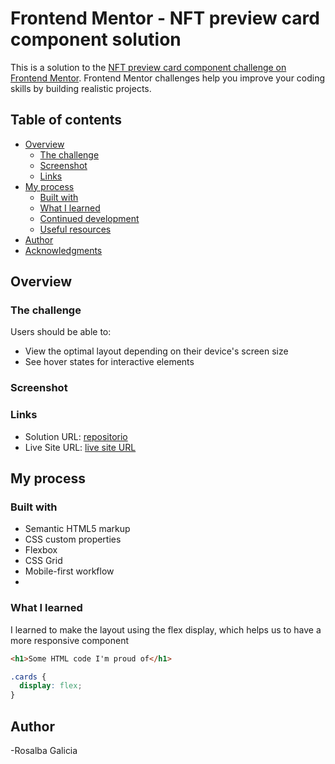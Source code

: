 # Frontend Mentor - NFT preview card component solution

This is a solution to the [NFT preview card component challenge on Frontend Mentor](https://www.frontendmentor.io/challenges/nft-preview-card-component-SbdUL_w0U). Frontend Mentor challenges help you improve your coding skills by building realistic projects. 

## Table of contents

- [Overview](#overview)
  - [The challenge](#the-challenge)
  - [Screenshot](#screenshot)
  - [Links](#links)
- [My process](#my-process)
  - [Built with](#built-with)
  - [What I learned](#what-i-learned)
  - [Continued development](#continued-development)
  - [Useful resources](#useful-resources)
- [Author](#author)
- [Acknowledgments](#acknowledgments)

## Overview

### The challenge

Users should be able to:

- View the optimal layout depending on their device's screen size
- See hover states for interactive elements

### Screenshot

### Links

- Solution URL: [repositorio](https://github.com/RosaGR01/nft-preview-card-component-main.git)
- Live Site URL: [live site URL](https://rosagr01.github.io/nft-preview-card-component-main/)

## My process

### Built with

- Semantic HTML5 markup
- CSS custom properties
- Flexbox
- CSS Grid
- Mobile-first workflow
- 


### What I learned

I learned to make the layout using the flex display, which helps us to have a more responsive component

```html
<h1>Some HTML code I'm proud of</h1>
```
```css
.cards {
  display: flex;
}
```

## Author
-Rosalba Galicia 